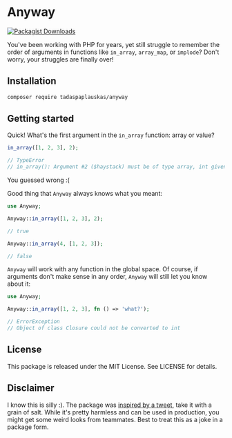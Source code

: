 # Anyway

[![Packagist Downloads](https://img.shields.io/packagist/dm/tadaspaplauskas/anyway)](https://packagist.org/packages/tadaspaplauskas/anyway)

You've been working with PHP for years, yet still struggle to remember the order of arguments in functions like `in_array`, `array_map`, or `implode`? Don't worry, your struggles are finally over!

## Installation

```sh
composer require tadaspaplauskas/anyway
```

## Getting started

Quick! What's the first argument in the `in_array` function: array or value?

```php
in_array([1, 2, 3], 2);

// TypeError
// in_array(): Argument #2 ($haystack) must be of type array, int given
```

You guessed wrong :(

Good thing that `Anyway` always knows what you meant:

```php
use Anyway;

Anyway::in_array([1, 2, 3], 2);

// true

Anyway::in_array(4, [1, 2, 3]);

// false
```

`Anyway` will work with any function in the global space. Of course, if arguments don't make sense in any order, `Anyway` will still let you know about it:

```php
use Anyway;

Anyway::in_array([1, 2, 3], fn () => 'what?');

// ErrorException
// Object of class Closure could not be converted to int
```

## License

This package is released under the MIT License. See LICENSE for details.

## Disclaimer

I know this is silly :). The package was [inspired by a tweet](https://twitter.com/aschmelyun/status/1549716246907654144), take it with a grain of salt. While it's pretty harmless and can be used in production, you might get some weird looks from teammates. Best to treat this as a joke in a package form.
